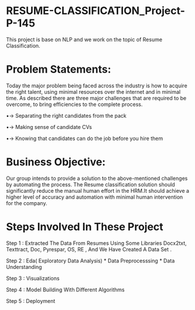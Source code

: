 # RESUME-CLASSIFICATION_Project-P-145
This project is base on NLP and we work on the topic of Resume Classification. 

# Problem Statements:

Today the major problem being faced across the industry is how to acquire the right talent, using minimal resources over the internet and in minimal time. As described there are three major challenges that are required to be overcome, to bring efficiencies to the complete process.

•-> Separating the right candidates from the pack 

•-> Making sense of candidate CVs

•-> Knowing that candidates can do the job before you hire them

# Business Objective:

Our group intends to provide a solution to the above-mentioned challenges by automating the process. The Resume classification solution should significantly reduce the manual human effort in the HRM.It should achieve a higher level of accuracy and automation with minimal human intervention for the company.

# Steps Involved In These Project

Step 1 : Extracted The Data From Resumes Using Some Libraries Docx2txt, Texttract, Doc, Pyrespar, OS, RE , And We Have Created A Data Set .

Step 2 : Eda( Exploratory Data Analysis) * Data Preprocesssing * Data Understanding

Step 3 : Visualizations

Step 4 : Model Building With Different Algorithms

Step 5 : Deployment
